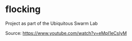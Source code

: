 # flocking

Project as part of the Ubiquitous Swarm Lab

Source: https://www.youtube.com/watch?v=eMpI1eCsIyM

